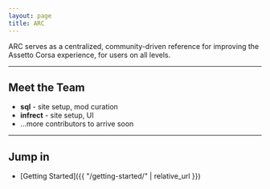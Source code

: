 ```yaml
---
layout: page
title: ARC
---
```


ARC serves as a centralized, community-driven reference for improving the Assetto Corsa experience, for users on all levels.

---

## Meet the Team

- **sql** - site setup, mod curation
- **infrect** - site setup, UI
- ...more contributors to arrive soon

---

## Jump in

- [Getting Started]({{ "/getting-started/" | relative_url }})
